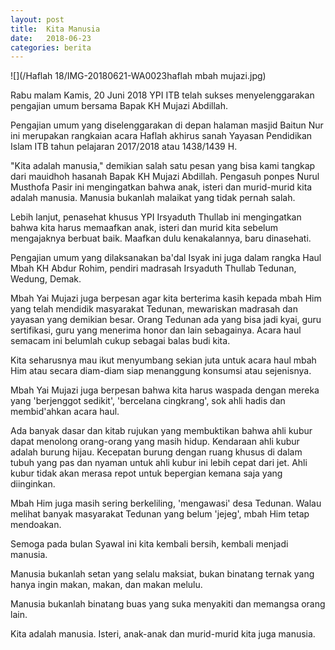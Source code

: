 ```yaml
---
layout: post
title:  Kita Manusia
date:   2018-06-23
categories: berita
---
```


![](/Haflah 18/IMG-20180621-WA0023haflah mbah mujazi.jpg)

Rabu malam Kamis, 20 Juni 2018 YPI ITB telah sukses menyelenggarakan pengajian umum bersama Bapak KH Mujazi Abdillah.

Pengajian umum yang diselenggarakan di depan halaman masjid Baitun Nur ini merupakan rangkaian acara Haflah akhirus sanah Yayasan Pendidikan Islam ITB tahun pelajaran 2017/2018 atau 1438/1439 H.

"Kita adalah manusia," demikian salah satu pesan yang bisa kami tangkap dari mauidhoh hasanah Bapak KH Mujazi Abdillah. Pengasuh ponpes Nurul Musthofa Pasir ini mengingatkan bahwa anak, isteri dan murid-murid kita adalah manusia. Manusia bukanlah malaikat yang tidak pernah salah.

Lebih lanjut, penasehat khusus YPI Irsyaduth Thullab ini mengingatkan bahwa kita harus memaafkan anak, isteri dan murid kita sebelum mengajaknya berbuat baik. Maafkan dulu kenakalannya, baru dinasehati.

Pengajian umum yang dilaksanakan ba'dal Isyak ini juga dalam rangka Haul Mbah KH Abdur Rohim, pendiri madrasah Irsyaduth Thullab Tedunan, Wedung, Demak.

Mbah Yai Mujazi juga berpesan agar kita berterima kasih kepada mbah Him yang telah mendidik masyarakat Tedunan, mewariskan madrasah dan yayasan yang demikian besar. Orang Tedunan ada yang bisa jadi kyai, guru sertifikasi, guru yang menerima honor dan lain sebagainya. Acara haul semacam ini belumlah cukup sebagai balas budi kita.

Kita seharusnya mau ikut menyumbang sekian juta untuk acara haul mbah Him atau secara diam-diam siap menanggung konsumsi atau sejenisnya.

Mbah Yai Mujazi juga berpesan bahwa kita harus waspada dengan mereka yang 'berjenggot sedikit', 'bercelana cingkrang', sok ahli hadis dan membid'ahkan acara haul.

Ada banyak dasar dan kitab rujukan yang membuktikan bahwa ahli kubur dapat menolong orang-orang yang masih hidup. Kendaraan ahli kubur adalah burung hijau. Kecepatan burung dengan ruang khusus di dalam tubuh yang pas dan nyaman untuk ahli kubur ini lebih cepat dari jet. Ahli kubur tidak akan merasa repot untuk bepergian kemana saja yang diinginkan.

Mbah Him juga masih sering berkeliling, 'mengawasi' desa Tedunan. Walau melihat banyak masyarakat Tedunan yang belum 'jejeg', mbah Him tetap mendoakan.

Semoga pada bulan Syawal ini kita kembali bersih, kembali menjadi manusia.

Manusia bukanlah setan yang selalu maksiat, bukan binatang ternak yang hanya ingin makan, makan, dan makan melulu.

Manusia bukanlah binatang buas yang suka menyakiti dan memangsa orang lain.

Kita adalah manusia. Isteri, anak-anak dan murid-murid kita juga manusia.

